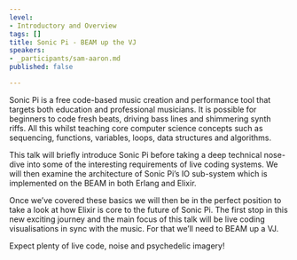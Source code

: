```yaml
---
level:
- Introductory and Overview
tags: []
title: Sonic Pi - BEAM up the VJ
speakers:
- _participants/sam-aaron.md
published: false

---
```

Sonic Pi is a free code-based music creation and performance tool that targets both education and professional musicians. It is possible for beginners to code fresh beats, driving bass lines and shimmering synth riffs. All this whilst teaching core computer science concepts such as sequencing, functions, variables, loops, data structures and algorithms.

This talk will briefly introduce Sonic Pi before taking a deep technical nose-dive into some of the interesting requirements of live coding systems. We will then examine the architecture of Sonic Pi’s IO sub-system which is implemented on the BEAM in both Erlang and Elixir.

Once we’ve covered these basics we will then be in the perfect position to take a look at how Elixir is core to the future of Sonic Pi. The first stop in this new exciting journey and the main focus of this talk will be live coding visualisations in sync with the music. For that we’ll need to BEAM up a VJ.

Expect plenty of live code, noise and psychedelic imagery!
